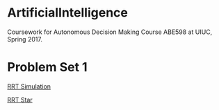 # ArtificialIntelligence
Coursework for Autonomous Decision Making Course ABE598 at UIUC, Spring 2017. 

# Problem Set 1
[RRT Simulation](https://github.com/karanchawla/ArtificialIntelligence/blob/master/Media/RRT_Simulation.eps)

[RRT Star](https://github.com/karanchawla/ArtificialIntelligence/blob/master/Media/RRTStar.eps)
